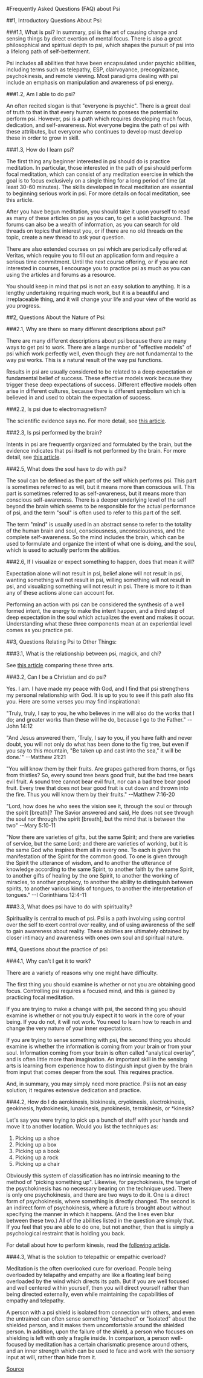 #Frequently Asked Questions (FAQ) about Psi

##1, Introductory Questions About Psi:

###1.1, What is psi?
In summary, psi is the art of causing change and sensing things by direct exertion of mental focus.  There is also a great philosophical and spiritual depth to psi, which shapes the pursuit of psi into a lifelong path of self-betterment.

Psi includes all abilities that have been encapsulated under psychic abilities, including terms such as telepathy, ESP, clairvoyance, precognizance, psychokinesis, and remote viewing.  Most paradigms dealing with psi include an emphasis on manipulation and awareness of psi energy.

###1.2, Am I able to do psi?

An often recited slogan is that "everyone is psychic".  There is a great deal of truth to that in that every human seems to possess the potential to perform psi.  However, psi is a path which requires developing much focus, dedication, and self-awareness.  Not everyone begins the path of psi with these attributes, but everyone who continues to develop must develop these in order to grow in skill.

###1.3, How do I learn psi?

The first thing any beginner interested in psi should do is practice meditation.  In particular, those interested in the path of psi should perform focal meditation, which can consist of any meditation exercise in which the goal is to focus exclusively on a single thing for a long period of time (at least 30-60 minutes).  The skills developed in focal meditation are essential to beginning serious work in psi.  For more details on focal meditation, see this article.

After you have begun meditation, you should take it upon yourself to read as many of these articles on psi as you can, to get a solid background.  The forums can also be a wealth of information, as you can search for old threads on topics that interest you, or if there are no old threads on the topic, create a new thread to ask your question.

There are also extended courses on psi which are periodically offered at Veritas, which require you to fill out an application form and require a serious time commitment.  Until the next course offering, or if you are not interested in courses, I encourage you to practice psi as much as you can using the articles and forums as a resource.

You should keep in mind that psi is not an easy solution to anything.  It is a lengthy undertaking requiring much work, but it is a beautiful and irreplaceable thing, and it will change your life and your view of the world as you progress.

##2, Questions About the Nature of Psi:

###2.1, Why are there so many different descriptions about psi?

There are many different descriptions about psi because there are many ways to get psi to work.  There are a large number of "effective models" of psi which work perfectly well, even though they are not fundamental to the way psi works.  This is a natural result of the way psi functions.

Results in psi are usually considered to be related to a deep expectation or fundamental belief of success.  These effective models work because they trigger these deep expectations of success.  Different effective models often arise in different cultures, because there is different symbolism which is believed in and used to obtain the expectation of success.

###2.2, Is psi due to electromagnetism?

The scientific evidence says no.  For more detail, see [this article](https://web.archive.org/web/20130905044343/http://forums.vsociety.net/topic/4853.0).

###2.3, Is psi performed by the brain?

Intents in psi are frequently organized and formulated by the brain, but the evidence indicates that psi itself is not performed by the brain.  For more detail, see [this article](https://web.archive.org/web/20130905044343/http://forums.vsociety.net/topic/4853.0).

###2.5, What does the soul have to do with psi?

The soul can be defined as the part of the self which performs psi.  This part is sometimes referred to as will, but it means more than conscious will.  This part is sometimes referred to as self-awareness, but it means more than conscious self-awareness.  There is a deeper underlying level of the self beyond the brain which seems to be responsible for the actual performance of psi, and the term "soul" is often used to refer to this part of the self.

The term "mind" is usually used in an abstract sense to refer to the totality of the human brain and soul, consciousness, unconsciousness, and the complete self-awareness.  So the mind includes the brain, which can be used to formulate and organize the intent of what one is doing, and the soul, which is used to actually perform the abilities.

###2.6, If I visualize or expect something to happen, does that mean it will?

Expectation alone will not result in psi, belief alone will not result in psi, wanting something will not result in psi, willing something will not result in psi, and visualizing something will not result in psi.  There is more to it than any of these actions alone can account for.

Performing an action with psi can be considered the synthesis of a well formed intent, the energy to make the intent happen, and a third step of deep expectation in the soul which actualizes the event and makes it occur.  Understanding what these three components mean at an experiential level comes as you practice psi.

##3, Questions Relating Psi to Other Things:

###3.1, What is the relationship between psi, magick, and chi?

See [this article](https://web.archive.org/web/20130905044343/http://forums.vsociety.net/topic/4856.0) comparing these three arts.

###3.2, Can I be a Christian and do psi?

Yes.  I am.  I have made my peace with God, and I find that psi strengthens my personal relationship with God.  It is up to you to see if this path also fits you.  Here are some verses you may find inspirational:

"Truly, truly, I say to you, he who believes in me will also do the works that I do; and greater works than these will he do, because I go to the Father."  --John 14:12

"And Jesus answered them, 'Truly, I say to you, if you have faith and never doubt, you will not only do what has been done to the fig tree, but even if you say to this mountain, "Be taken up and cast into the sea," it will be done.'"  --Matthew 21:21

"You will know them by their fruits. Are grapes gathered from thorns, or figs from thistles? So, every sound tree bears good fruit, but the bad tree bears evil fruit. A sound tree cannot bear evil fruit, nor can a bad tree bear good fruit. Every tree that does not bear good fruit is cut down and thrown into the fire. Thus you will know them by their fruits."  --Matthew 7:16-20

"Lord, how does he who sees the vision see it, through the soul or through the spirit [breath]?  The Savior answered and said, He does not see through the soul nor through the spirit [breath], but the mind that is between the two"  --Mary 5:10-11

"Now there are varieties of gifts, but the same Spirit; and there are varieties of service, but the same Lord; and there are varieties of working, but it is the same God who inspires them all in every one.  To each is given the manifestation of the Spirit for the common good.  To one is given through the Spirit the utterance of wisdom, and to another the utterance of knowledge according to the same Spirit, to another faith by the same Spirit, to another gifts of healing by the one Spirit, to another the working of miracles, to another prophecy, to another the ability to distinguish between spirits, to another various kinds of tongues, to another the interpretation of tongues."  --I Corinthians 12:4-11

###3.3, What does psi have to do with spirituality?

Spirituality is central to much of psi.  Psi is a path involving using control over the self to exert control over reality, and of using awareness of the self to gain awareness about reality.  These abilities are ultimately obtained by closer intimacy and awareness with ones own soul and spiritual nature.

##4, Questions about the practice of psi:

###4.1, Why can't I get it to work?

There are a variety of reasons why one might have difficulty.

The first thing you should examine is whether or not you are obtaining good focus.  Controlling psi requires a focused mind, and this is gained by practicing focal meditation.

If you are trying to make a change with psi, the second thing you should examine is whether or not you truly expect it to work in the core of your being.  If you do not, it will not work.  You need to learn how to reach in and change the very nature of your inner expectations.

If you are trying to sense something with psi, the second thing you should examine is whether the information is coming from your brain or from your soul.  Information coming from your brain is often called "analytical overlay", and is often little more than imagination.  An important skill in the sensing arts is learning from experience how to distinguish input given by the brain from input that comes deeper from the soul.  This requires practice.

And, in summary, you may simply need more practice.  Psi is not an easy solution; it requires extensive dedication and practice.

###4.2, How do I do aerokinesis, biokinesis, cryokinesis, electrokinesis, geokinesis, hydrokinesis, lunakinesis, pyrokinesis, terrakinesis, or *kinesis?

Let's say you were trying to pick up a bunch of stuff with your hands and move it to another location. Would you list the techniques as:

1. Picking up a shoe
2. Picking up a box
3. Picking up a book
4. Picking up a rock
5. Picking up a chair

Obviously this system of classification has no intrinsic meaning to the method of "picking something up". Likewise, for psychokinesis, the target of the psychokinesis has no necessary bearing on the technique used. There is only one psychokinesis, and there are two ways to do it. One is a direct form of psychokinesis, where something is directly changed. The second is an indirect form of psychokinesis, where a future is brought about without specifying the manner in which it happens. (And the lines even blur between these two.)  All of the abilities listed in the question are simply that.  If you feel that you are able to do one, but not another, then that is simply a psychological restraint that is holding you back.

For detail about how to perform kinesis, read the [following article](https://web.archive.org/web/20130905044343/http://forums.vsociety.net/topic/4868.0).

###4.3, What is the solution to telepathic or empathic overload?

Meditation is the often overlooked cure for overload. People being overloaded by telapathy and empathy are like a floating leaf being overloaded by the wind which directs its path. But if you are well focused and well centered within yourself, then you will direct yourself rather than being directed externally, even while maintaining the capabilities of empathy and telepathy.

A person with a psi shield is isolated from connection with others, and even the untrained can often sense something "detached" or "isolated" about the shielded person, and it makes them uncomfortable around the shielded person. In addition, upon the failure of the shield, a person who focuses on shielding is left with only a fragile inside. In comparison, a person well-focused by meditation has a certain charismatic presence around others, and an inner strength which can be used to face and work with the sensory input at will, rather than hide from it.



[Source](https://web.archive.org/web/20130905044343/http://forums.vsociety.net/index.php?topic=4857.0)
